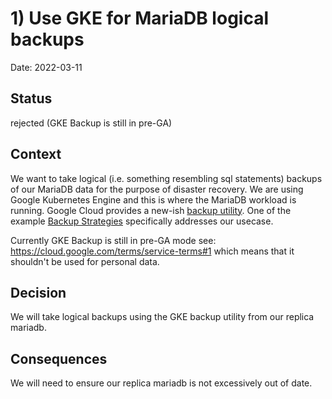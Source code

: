 # 1) Use GKE for MariaDB logical backups

Date: 2022-03-11

## Status

rejected (GKE Backup is still in pre-GA)

## Context

We want to take logical (i.e. something resembling sql statements) backups of our MariaDB data for the purpose of disaster recovery.
We are using Google Kubernetes Engine and this is where the MariaDB workload is running.
Google Cloud provides a new-ish [backup utility](https://cloud.google.com/kubernetes-engine/docs/add-on/backup-for-gke/how-to/protected-application).
One of the example [Backup Strategies](https://cloud.google.com/kubernetes-engine/docs/add-on/backup-for-gke/how-to/protected-application#dump-load) specifically addresses our usecase.

Currently GKE Backup is still in pre-GA mode see: https://cloud.google.com/terms/service-terms#1 which means that it shouldn't be used for personal data.

## Decision

We will take logical backups using the GKE backup utility from our replica mariadb. 

## Consequences

We will need to ensure our replica mariadb is not excessively out of date.

